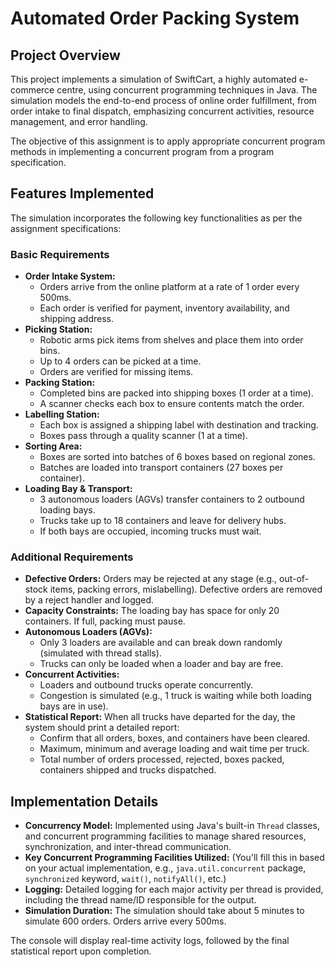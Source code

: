 # Automated Order Packing System

## Project Overview

This project implements a simulation of SwiftCart, a highly automated e-commerce centre, using concurrent programming techniques in Java. The simulation models the end-to-end process of online order fulfillment, from order intake to final dispatch, emphasizing concurrent activities, resource management, and error handling.

The objective of this assignment is to apply appropriate concurrent program methods in implementing a concurrent program from a program specification.

## Features Implemented

The simulation incorporates the following key functionalities as per the assignment specifications:

### Basic Requirements

* **Order Intake System:**
    * Orders arrive from the online platform at a rate of 1 order every 500ms.
    * Each order is verified for payment, inventory availability, and shipping address.
* **Picking Station:**
    * Robotic arms pick items from shelves and place them into order bins.
    * Up to 4 orders can be picked at a time.
    * Orders are verified for missing items.
* **Packing Station:**
    * Completed bins are packed into shipping boxes (1 order at a time).
    * A scanner checks each box to ensure contents match the order.
* **Labelling Station:**
    * Each box is assigned a shipping label with destination and tracking.
    * Boxes pass through a quality scanner (1 at a time).
* **Sorting Area:**
    * Boxes are sorted into batches of 6 boxes based on regional zones.
    * Batches are loaded into transport containers (27 boxes per container).
* **Loading Bay & Transport:**
    * 3 autonomous loaders (AGVs) transfer containers to 2 outbound loading bays.
    * Trucks take up to 18 containers and leave for delivery hubs.
    * If both bays are occupied, incoming trucks must wait.

### Additional Requirements

* **Defective Orders:** Orders may be rejected at any stage (e.g., out-of-stock items, packing errors, mislabelling). Defective orders are removed by a reject handler and logged.
* **Capacity Constraints:** The loading bay has space for only 20 containers. If full, packing must pause.
* **Autonomous Loaders (AGVs):**
    * Only 3 loaders are available and can break down randomly (simulated with thread stalls).
    * Trucks can only be loaded when a loader and bay are free.
* **Concurrent Activities:**
    * Loaders and outbound trucks operate concurrently.
    * Congestion is simulated (e.g., 1 truck is waiting while both loading bays are in use).
* **Statistical Report:** When all trucks have departed for the day, the system should print a detailed report:
    * Confirm that all orders, boxes, and containers have been cleared.
    * Maximum, minimum and average loading and wait time per truck.
    * Total number of orders processed, rejected, boxes packed, containers shipped and trucks dispatched.

## Implementation Details

* **Concurrency Model:** Implemented using Java's built-in `Thread` classes, and concurrent programming facilities to manage shared resources, synchronization, and inter-thread communication.
* **Key Concurrent Programming Facilities Utilized:** (You'll fill this in based on your actual implementation, e.g., `java.util.concurrent` package, `synchronized` keyword, `wait()`, `notifyAll()`, etc.)
* **Logging:** Detailed logging for each major activity per thread is provided, including the thread name/ID responsible for the output.
* **Simulation Duration:** The simulation should take about 5 minutes to simulate 600 orders. Orders arrive every 500ms.

The console will display real-time activity logs, followed by the final statistical report upon completion.

